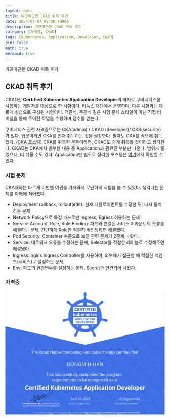 ```yaml
---
layout: post
title: 따끈따근한 CKAD 취득 후기
date: 2024-04-07 09:00 +0900 
description: 따끈따근한 CKAD 취득 후기
category: [자격증, CKAD] 
tags: [Kubernetes, Application, Developer, CKAD] 
pin: false
math: true
mermaid: true
---
```

따끈따근한 CKAD 취득 후기
<!--more-->


## CKAD 취득 후기


CKAD란 **Certified Kubernetes Application Developer**의 약자로 쿠버네티스를 사용하는 개발자를 대상으로 한 시험이다. 리눅스 재단에서 운영하며, 다른 시험과는 다르게 실습으로 구성된 시험이다. 객관식, 주관식 같은 시험 문제 스타일이 아닌 직접 터미널을 통해 주어진 작업을 수행하며 점수를 얻는다.


쿠버네티스 관련 자격증으로는 CKA(admin) / CKAD (developer)/ CKS(security)가 있다. 입문이라면 CKA를 먼저 취득하는 것을 권장한다. 필자도 CKA를 작년에 취득했다. ([CKA 포스팅](https://www.handongbee.com/posts/CKA-%EC%B7%A8%EB%93%9D-%ED%9B%84%EA%B8%B0/)) CKA를 취득한 분들이라면, CKAD도 쉽게 취득할 것이라고 생각한다. CKAD는 CKA에서 공부한 내용 중 Application과 관련된 부분만 나온다. 범위가 줄었으니, 더 쉬울 수도 있다. Application만 별도로 정리한 포스팅은 [여기](https://www.handongbee.com/posts/Kubernetes-Application-%EA%B4%80%EB%A0%A8-%EC%A0%95%EB%A6%AC/)에서 확인할 수 있다.


### 시험 문제


CKA때와는 다르게 이번엔 여권을 가져와서 무난하게 시험을 볼 수 있었다. 생각나는 문제를 아래에 적어봤다.

- Deployment rollback, rollout(edit): 현재 디플로이먼트를 수정한 뒤, 다시 롤백하는 문제
- Network Policy으로 특정 파드로만 Ingress, Egress 허용하는 문제
- Service Account, Role, Role Binding: 파드와 연결된 서비스 어카운트의 오류를 해결하는 문제, 간단하게 Role만 적절히 바인딩하면 해결됐다.
- Pod Security: Container 수준으로 보안 관련 문제가 2문제 나왔다.
- Service: 네트워크 오류를 수정하는 문제, Selector를 적절한 레이블로 수정해주면 해결됐다.
- Ingress: nginx Ingress Controller를 사용하여, 외부에서 접근할 때 적절한 백엔드(서비스)로 설정하는 문제
- Env: 파드의 환경변수를 설정하는 문제, Secret과 연관되어 나왔다.

### 자격증


![Untitled.png](/assets/img/post/따끈따근한%20CKAD%20취득%20후기/1.png)

